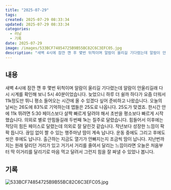 ```yaml
---
title: "2025-07-29"
tags:
created: 2025-07-29 08:33:34
updated: 2025-07-29 08:33:34
categories:
  - 러닝
  - 기록
date: 2025-07-29
image: /images/533BCF74854725B9B55BC82C6C3EFC05.jpg
description: "새벽 4시에 잠깐 깬 후 몇번 뒤척이며 알람이 울리길 기다렸는데 알람이 안울리길래 다시 시계를 확인해 보니 5시 40분이었습니다. 늦었으니 하루 더 쉴까 하다가 요즘 더워서 11k정도만 뛰니 평소 들어오는 시간에 올 수 있겠다 싶어 준비하고 나왔습니다. 오늘의 날씨는 26도에 83%로 "
---
```


## 내용

새벽 4시에 잠깐 깬 후 몇번 뒤척이며 알람이 울리길 기다렸는데 알람이 안울리길래 다시 시계를 확인해 보니 5시 40분이었습니다. 늦었으니 하루 더 쉴까 하다가 요즘 더워서 11k정도만 뛰니 평소 들어오는 시간에 올 수 있겠다 싶어 준비하고 나왔습니다. 
오늘의 날씨는 26도에 83%로 기억하는데 앱들은 25도로 나옵니다. 25도가 맞겠죠.
한시간 안에 11k 뛰려면 5:30 페이스보다 살짝 빠르게 달려야 해서 초반을 평소보다 빠르게 시작했습니다. 의외로 별로 안힘들길래 두번째 1k는 질주로 달렸습니다. 힘들어서 이후에는 적당히 힘든 페이스로 달렸는데 의외로 잘 달린것 같습니다. 작년보다 성장한 느낌이 팍팍 듭니다.
끊임 없이 짤 수 있는 행주마냥 땀이 계속 납니다. 운동 중에도 그리고 후에도 씻은 후에도 납니다. 출근하는 지금도 열기가 안빠지는지 조금씩 땀이 납니다.
지난번까지는 원래 달리던 거리가 있고 거기서 거리를 줄여서 달리는 느낌이라면 오늘은 처음부터 딱 이거리를 달리기로 마음 먹고 달려서 그런지 힘을 잘 짜낼 수 있었나 봅니다.

## 기록

 
 ![533BCF74854725B9B55BC82C6C3EFC05.jpg](/images/533BCF74854725B9B55BC82C6C3EFC05.jpg)
